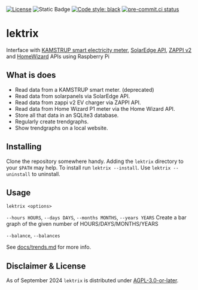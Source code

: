 
[![License](https://img.shields.io/github/license/mausy5043/lektrix)](LICENSE)
![Static Badge](https://img.shields.io/badge/release-rolling-lightgreen)
[![Code style: black](https://img.shields.io/badge/code%20style-black-000000.svg)](https://github.com/psf/black)
[![pre-commit.ci status](https://results.pre-commit.ci/badge/github/Mausy5043/lektrix/master.svg)](https://results.pre-commit.ci/latest/github/Mausy5043/lektrix/master)

# lektrix

Interface
with [KAMSTRUP smart electricity meter](https://www.kamstrup.com/), [SolarEdge API](https://www.solaredge.com/), [ZAPPI v2](https://myenergi.com/) and [HomeWizard](https://www.homewizard.com/) APIs using Raspberry Pi

## What is does

- Read data from a KAMSTRUP smart meter. (deprecated)
- Read data from solarpanels via SolarEdge API.
- Read data from zappi v2 EV charger via ZAPPI API.
- Read data from Home Wizard P1 meter via the Home Wizard API.
- Store all that data in an SQLite3 database.
- Regularly create trendgraphs.
- Show trendgraphs on a local website.

## Installing

Clone the repository somewhere handy. Adding the `lektrix` directory to your `$PATH` may help.
To install run `lektrix --install`.
Use `lektrix --uninstall` to uninstall.

## Usage

`lektrix <options>`

`--hours HOURS`, `--days DAYS`, `--months MONTHS`, `--years YEARS`
Create a bar graph of the given number of HOURS/DAYS/MONTHS/YEARS

`--balance`, `--balances`

See [docs/trends.md](./docs/trends.md) for more info.

## Disclaimer & License
As of September 2024 `lektrix` is distributed under [AGPL-3.0-or-later](LICENSE).
